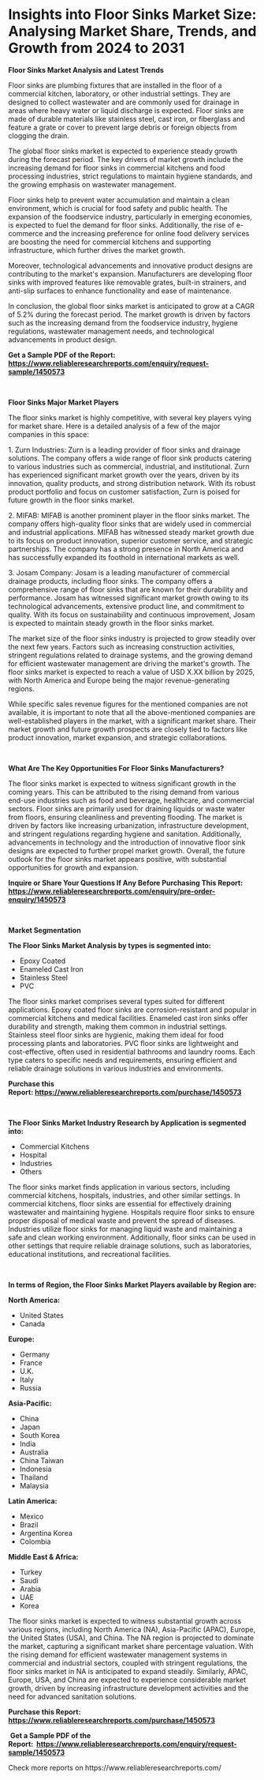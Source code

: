 <p><h1>Insights into Floor Sinks Market Size: Analysing Market Share, Trends, and Growth from 2024 to 2031</h1></p><p><strong>Floor Sinks Market Analysis and Latest Trends</strong></p>
<p><p>Floor sinks are plumbing fixtures that are installed in the floor of a commercial kitchen, laboratory, or other industrial settings. They are designed to collect wastewater and are commonly used for drainage in areas where heavy water or liquid discharge is expected. Floor sinks are made of durable materials like stainless steel, cast iron, or fiberglass and feature a grate or cover to prevent large debris or foreign objects from clogging the drain.</p><p>The global floor sinks market is expected to experience steady growth during the forecast period. The key drivers of market growth include the increasing demand for floor sinks in commercial kitchens and food processing industries, strict regulations to maintain hygiene standards, and the growing emphasis on wastewater management.</p><p>Floor sinks help to prevent water accumulation and maintain a clean environment, which is crucial for food safety and public health. The expansion of the foodservice industry, particularly in emerging economies, is expected to fuel the demand for floor sinks. Additionally, the rise of e-commerce and the increasing preference for online food delivery services are boosting the need for commercial kitchens and supporting infrastructure, which further drives the market growth.</p><p>Moreover, technological advancements and innovative product designs are contributing to the market's expansion. Manufacturers are developing floor sinks with improved features like removable grates, built-in strainers, and anti-slip surfaces to enhance functionality and ease of maintenance.</p><p>In conclusion, the global floor sinks market is anticipated to grow at a CAGR of 5.2% during the forecast period. The market growth is driven by factors such as the increasing demand from the foodservice industry, hygiene regulations, wastewater management needs, and technological advancements in product design.</p></p>
<p><strong>Get a Sample PDF of the Report:&nbsp; <a href="https://www.reliableresearchreports.com/enquiry/request-sample/1450573">https://www.reliableresearchreports.com/enquiry/request-sample/1450573</a></strong></p>
<p>&nbsp;</p>
<p><strong>Floor Sinks Major Market Players</strong></p>
<p><p>The floor sinks market is highly competitive, with several key players vying for market share. Here is a detailed analysis of a few of the major companies in this space:</p><p>1. Zurn Industries: Zurn is a leading provider of floor sinks and drainage solutions. The company offers a wide range of floor sink products catering to various industries such as commercial, industrial, and institutional. Zurn has experienced significant market growth over the years, driven by its innovation, quality products, and strong distribution network. With its robust product portfolio and focus on customer satisfaction, Zurn is poised for future growth in the floor sinks market.</p><p>2. MIFAB: MIFAB is another prominent player in the floor sinks market. The company offers high-quality floor sinks that are widely used in commercial and industrial applications. MIFAB has witnessed steady market growth due to its focus on product innovation, superior customer service, and strategic partnerships. The company has a strong presence in North America and has successfully expanded its foothold in international markets as well.</p><p>3. Josam Company: Josam is a leading manufacturer of commercial drainage products, including floor sinks. The company offers a comprehensive range of floor sinks that are known for their durability and performance. Josam has witnessed significant market growth owing to its technological advancements, extensive product line, and commitment to quality. With its focus on sustainability and continuous improvement, Josam is expected to maintain steady growth in the floor sinks market.</p><p>The market size of the floor sinks industry is projected to grow steadily over the next few years. Factors such as increasing construction activities, stringent regulations related to drainage systems, and the growing demand for efficient wastewater management are driving the market's growth. The floor sinks market is expected to reach a value of USD X.XX billion by 2025, with North America and Europe being the major revenue-generating regions.</p><p>While specific sales revenue figures for the mentioned companies are not available, it is important to note that all the above-mentioned companies are well-established players in the market, with a significant market share. Their market growth and future growth prospects are closely tied to factors like product innovation, market expansion, and strategic collaborations.</p></p>
<p>&nbsp;</p>
<p><strong>What Are The Key Opportunities For Floor Sinks Manufacturers?</strong></p>
<p><p>The floor sinks market is expected to witness significant growth in the coming years. This can be attributed to the rising demand from various end-use industries such as food and beverage, healthcare, and commercial sectors. Floor sinks are primarily used for draining liquids or waste water from floors, ensuring cleanliness and preventing flooding. The market is driven by factors like increasing urbanization, infrastructure development, and stringent regulations regarding hygiene and sanitation. Additionally, advancements in technology and the introduction of innovative floor sink designs are expected to further propel market growth. Overall, the future outlook for the floor sinks market appears positive, with substantial opportunities for growth and expansion.</p></p>
<p><strong>Inquire or Share Your Questions If Any Before Purchasing This Report: <a href="https://www.reliableresearchreports.com/enquiry/pre-order-enquiry/1450573">https://www.reliableresearchreports.com/enquiry/pre-order-enquiry/1450573</a></strong></p>
<p>&nbsp;</p>
<p><strong>Market Segmentation</strong></p>
<p><strong>The Floor Sinks Market Analysis by types is segmented into:</strong></p>
<p><ul><li>Epoxy Coated</li><li>Enameled Cast Iron</li><li>Stainless Steel</li><li>PVC</li></ul></p>
<p><p>The floor sinks market comprises several types suited for different applications. Epoxy coated floor sinks are corrosion-resistant and popular in commercial kitchens and medical facilities. Enameled cast iron sinks offer durability and strength, making them common in industrial settings. Stainless steel floor sinks are hygienic, making them ideal for food processing plants and laboratories. PVC floor sinks are lightweight and cost-effective, often used in residential bathrooms and laundry rooms. Each type caters to specific needs and requirements, ensuring efficient and reliable drainage solutions in various industries and environments.</p></p>
<p><strong>Purchase this Report:&nbsp;<a href="https://www.reliableresearchreports.com/purchase/1450573">https://www.reliableresearchreports.com/purchase/1450573</a></strong></p>
<p>&nbsp;</p>
<p><strong>The Floor Sinks Market Industry Research by Application is segmented into:</strong></p>
<p><ul><li>Commercial Kitchens</li><li>Hospital</li><li>Industries</li><li>Others</li></ul></p>
<p><p>The floor sinks market finds application in various sectors, including commercial kitchens, hospitals, industries, and other similar settings. In commercial kitchens, floor sinks are essential for effectively draining wastewater and maintaining hygiene. Hospitals require floor sinks to ensure proper disposal of medical waste and prevent the spread of diseases. Industries utilize floor sinks for managing liquid waste and maintaining a safe and clean working environment. Additionally, floor sinks can be used in other settings that require reliable drainage solutions, such as laboratories, educational institutions, and recreational facilities.</p></p>
<p>&nbsp;</p>
<p><strong>In terms of Region, the Floor Sinks Market Players available by Region are:</strong></p>
<p>
    <p> <strong> North America: </strong>
        <ul>
            <li>United States</li>
            <li>Canada</li>
        </ul>
        </p> 
    <p> <strong> Europe: </strong>
        <ul>
            <li>Germany</li>
            <li>France</li>
            <li>U.K.</li>
            <li>Italy</li>
            <li>Russia</li>
        </ul>
        </p> 
    <p> <strong> Asia-Pacific: </strong>
        <ul>
            <li>China</li>
            <li>Japan</li>
            <li>South Korea</li>
            <li>India</li>
            <li>Australia</li>
            <li>China Taiwan</li>
            <li>Indonesia</li>
            <li>Thailand</li>
            <li>Malaysia</li>
        </ul>
        </p> 
    <p> <strong> Latin America: </strong>
        <ul>
            <li>Mexico</li>
            <li>Brazil</li>
            <li>Argentina Korea</li>
            <li>Colombia</li>
        </ul>
        </p> 
    <p> <strong> Middle East & Africa: </strong>
        <ul>
            <li>Turkey</li>
            <li>Saudi</li>
            <li>Arabia</li>
            <li>UAE</li>
            <li>Korea</li>
        </ul>
    </p>
    </p>
<p><p>The floor sinks market is expected to witness substantial growth across various regions, including North America (NA), Asia-Pacific (APAC), Europe, the United States (USA), and China. The NA region is projected to dominate the market, capturing a significant market share percentage valuation. With the rising demand for efficient wastewater management systems in commercial and industrial sectors, coupled with stringent regulations, the floor sinks market in NA is anticipated to expand steadily. Similarly, APAC, Europe, USA, and China are expected to experience considerable market growth, driven by increasing infrastructure development activities and the need for advanced sanitation solutions.</p></p>
<p><strong>Purchase this Report: <a href="https://www.reliableresearchreports.com/purchase/1450573">https://www.reliableresearchreports.com/purchase/1450573</a></strong></p>
<p>&nbsp;<strong>Get a Sample PDF of the Report:&nbsp;&nbsp;<a href="https://www.reliableresearchreports.com/enquiry/request-sample/1450573">https://www.reliableresearchreports.com/enquiry/request-sample/1450573</a></strong></p>
<p><strong></strong></p>
<p>Check more reports on https://www.reliableresearchreports.com/</p>